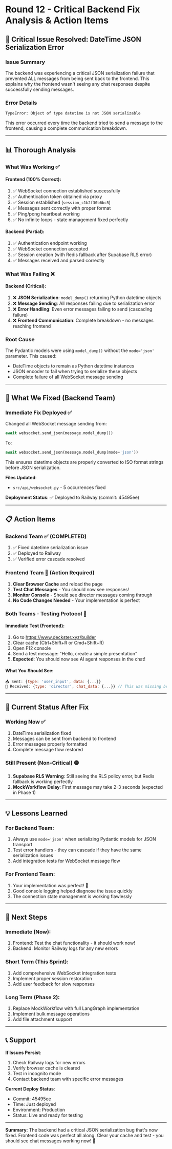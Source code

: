 # Round 12 - Critical Backend Fix Analysis & Action Items

## 🚨 Critical Issue Resolved: DateTime JSON Serialization Error

### **Issue Summary**
The backend was experiencing a critical JSON serialization failure that prevented ALL messages from being sent back to the frontend. This explains why the frontend wasn't seeing any chat responses despite successfully sending messages.

### **Error Details**
```
TypeError: Object of type datetime is not JSON serializable
```

This error occurred every time the backend tried to send a message to the frontend, causing a complete communication breakdown.

---

## 📊 Thorough Analysis

### **What Was Working** ✅

#### Frontend (100% Correct):
1. ✅ WebSocket connection established successfully
2. ✅ Authentication token obtained via proxy
3. ✅ Session established (`session_c1b2f30b6bc5`)
4. ✅ Messages sent correctly with proper format
5. ✅ Ping/pong heartbeat working
6. ✅ No infinite loops - state management fixed perfectly

#### Backend (Partial):
1. ✅ Authentication endpoint working
2. ✅ WebSocket connection accepted
3. ✅ Session creation (with Redis fallback after Supabase RLS error)
4. ✅ Messages received and parsed correctly

### **What Was Failing** ❌

#### Backend (Critical):
1. ❌ **JSON Serialization**: `model_dump()` returning Python datetime objects
2. ❌ **Message Sending**: All responses failing due to serialization error
3. ❌ **Error Handling**: Even error messages failing to send (cascading failure)
4. ❌ **Frontend Communication**: Complete breakdown - no messages reaching frontend

### **Root Cause**
The Pydantic models were using `model_dump()` without the `mode='json'` parameter. This caused:
- DateTime objects to remain as Python datetime instances
- JSON encoder to fail when trying to serialize these objects
- Complete failure of all WebSocket message sending

---

## 🔧 What We Fixed (Backend Team)

### **Immediate Fix Deployed** ✅
Changed all WebSocket message sending from:
```python
await websocket.send_json(message.model_dump())
```

To:
```python
await websocket.send_json(message.model_dump(mode='json'))
```

This ensures datetime objects are properly converted to ISO format strings before JSON serialization.

**Files Updated**:
- `src/api/websocket.py` - 5 occurrences fixed

**Deployment Status**: ✅ Deployed to Railway (commit: 45495ee)

---

## 📋 Action Items

### **Backend Team** ✅ (COMPLETED)
1. ✅ Fixed datetime serialization issue
2. ✅ Deployed to Railway
3. ✅ Verified error cascade resolved

### **Frontend Team** 🔧 (Action Required)
1. **Clear Browser Cache** and reload the page
2. **Test Chat Messages** - You should now see responses!
3. **Monitor Console** - Should see director messages coming through
4. **No Code Changes Needed** - Your implementation is perfect

### **Both Teams - Testing Protocol** 🧪

#### Immediate Test (Frontend):
1. Go to https://www.deckster.xyz/builder
2. Clear cache (Ctrl+Shift+R or Cmd+Shift+R)
3. Open F12 console
4. Send a test message: "Hello, create a simple presentation"
5. **Expected**: You should now see AI agent responses in the chat!

#### What You Should See:
```javascript
📤 Sent: {type: 'user_input', data: {...}}
📨 Received: {type: 'director', chat_data: {...}} // This was missing before!
```

---

## 🎯 Current Status After Fix

### **Working Now** ✅
1. DateTime serialization fixed
2. Messages can be sent from backend to frontend
3. Error messages properly formatted
4. Complete message flow restored

### **Still Present (Non-Critical)** 🟡
1. **Supabase RLS Warning**: Still seeing the RLS policy error, but Redis fallback is working perfectly
2. **MockWorkflow Delay**: First message may take 2-3 seconds (expected in Phase 1)

---

## 💡 Lessons Learned

### **For Backend Team**:
1. Always use `mode='json'` when serializing Pydantic models for JSON transport
2. Test error handlers - they can cascade if they have the same serialization issues
3. Add integration tests for WebSocket message flow

### **For Frontend Team**:
1. Your implementation was perfect! 🎉
2. Good console logging helped diagnose the issue quickly
3. The connection state management is working flawlessly

---

## 🚀 Next Steps

### **Immediate** (Now):
1. Frontend: Test the chat functionality - it should work now!
2. Backend: Monitor Railway logs for any new errors

### **Short Term** (This Sprint):
1. Add comprehensive WebSocket integration tests
2. Implement proper session restoration
3. Add user feedback for slow responses

### **Long Term** (Phase 2):
1. Replace MockWorkflow with full LangGraph implementation
2. Implement bulk message operations
3. Add file attachment support

---

## 📞 Support

**If Issues Persist**:
1. Check Railway logs for new errors
2. Verify browser cache is cleared
3. Test in incognito mode
4. Contact backend team with specific error messages

**Current Deploy Status**:
- Commit: 45495ee
- Time: Just deployed
- Environment: Production
- Status: Live and ready for testing

---

**Summary**: The backend had a critical JSON serialization bug that's now fixed. Frontend code was perfect all along. Clear your cache and test - you should see chat messages working now! 🎉
